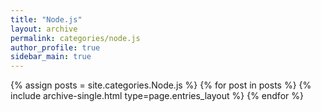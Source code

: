 ```yaml
---
title: "Node.js"
layout: archive
permalink: categories/node.js
author_profile: true
sidebar_main: true
---
```



{% assign posts = site.categories.Node.js %}
{% for post in posts %} {% include archive-single.html type=page.entries_layout %} {% endfor %}